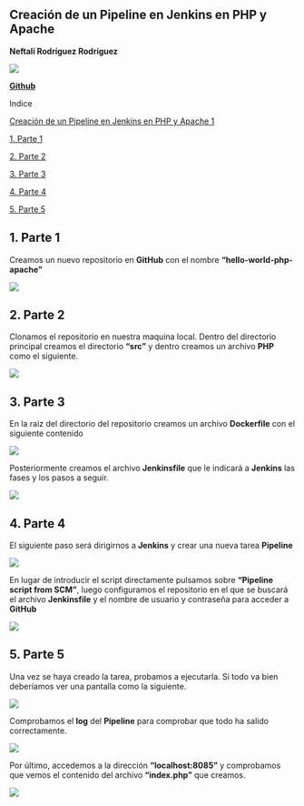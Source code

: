 ﻿## **Creación de un Pipeline en Jenkins en PHP y Apache**

**Neftalí Rodríguez Rodríguez**

![](imagenes/logo.png)


[](https://github.com/InKu3uS/)

[**Github**](https://github.com/InKu3uS/)

Indice

[Creación de un Pipeline en Jenkins en PHP y Apache	1](#id1)

[1. Parte 1](#id1)

[2. Parte 2](#id2)

[3. Parte 3](#id3)

[4. Parte 4](#id4)

[5. Parte 5](#id5)



## **1. Parte 1**<a name="id1"></a>

Creamos un nuevo repositorio en **GitHub** con el nombre **“hello-world-php-apache”**

![](imagenes/1.png)


## **2. Parte 2**<a name="id2"></a>

Clonamos el repositorio en nuestra maquina local. Dentro del directorio principal creamos el directorio **“src”** y dentro creamos un archivo **PHP** como el siguiente.

![](imagenes/2.png)



## **3. Parte 3**<a name="id3"></a>

En la raiz del directorio del repositorio creamos un archivo **Dockerfile** con el siguiente contenido

![](imagenes/3.png)


Posteriormente creamos el archivo **Jenkinsfile** que le indicará a **Jenkins** las fases y los pasos a seguir.

![](imagenes/4.png)


## **4. Parte 4**<a name="id4"></a>

El siguiente paso será dirigirnos a **Jenkins** y crear una nueva tarea **Pipeline**


![](imagenes/5.png)


En lugar de introducir el script directamente pulsamos sobre **“Pipeline script from SCM”**, luego configuramos el repositorio en el que se buscará el archivo **Jenkinsfile** y el nombre de usuario y contraseña para acceder a **GitHub**

![](imagenes/6.png)

## **5. Parte 5**<a name="id5"></a>

Una vez se haya creado la tarea, probamos a ejecutarla. Si todo va bien deberíamos ver una pantalla como la siguiente.


![](imagenes/7.png)


Comprobamos el **log** del **Pipeline** para comprobar que todo ha salido correctamente.

![](imagenes/8.png)


Por último, accedemos a la dirección **“localhost:8085”** y comprobamos que vemos el contenido del archivo **“index.php”** que creamos.


![](imagenes/9.png)


